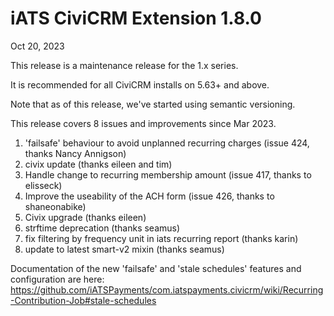 # iATS CiviCRM Extension 1.8.0

Oct 20, 2023

This release is a maintenance release for the 1.x series. 

It is recommended for all CiviCRM installs on 5.63+ and above. 

Note that as of this release, we've started using semantic versioning.

This release covers 8 issues and improvements since Mar 2023.

1. 'failsafe' behaviour to avoid unplanned recurring charges (issue 424, thanks Nancy Annigson)
2. civix update (thanks eileen and tim)
3. Handle change to recurring membership amount (issue 417, thanks to elisseck)
4. Improve the useability of the ACH form (issue 426, thanks to shaneonabike)
5. Civix upgrade (thanks eileen)
6. strftime deprecation (thanks seamus)
7. fix filtering by frequency unit in iats recurring report (thanks karin)
8. update to latest smart-v2 mixin (thanks seamus)

Documentation of the new 'failsafe' and 'stale schedules' features and configuration are here:
https://github.com/iATSPayments/com.iatspayments.civicrm/wiki/Recurring-Contribution-Job#stale-schedules
